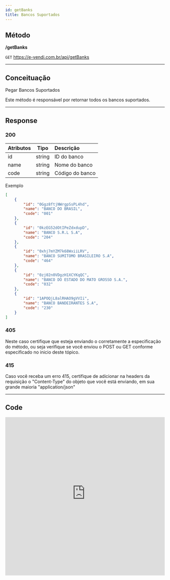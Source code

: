 ```yaml
---
id: getBanks
title: Bancos Suportados
---
```


## Método

**/getBanks**

`GET` https://e-vendi.com.br/api/getBanks

---

## Conceituação 

Pegar Bancos Suportados

Este método é responsável por retornar todos os bancos suportados.

---

## Response

### 200

| Atributos | Tipo | Descrição |
| :-- | :-: | :-- |
| id | string | ID do banco |
| name | string | Nome do banco |
| code | string | Código do banco |

Exemplo

```json
[
    {
        "id": "0Ggz8ftjNWrgpSsPL4hd",
        "name": "BANCO DO BRASIL",
        "code": "001"
    },
    {
        "id": "0kzEG52dOtIPeZdxdupD",
        "name": "BANCO S.R.L S.A",
        "code": "204"
    },
    {
        "id": "0xhj7mYZM7k68WxiiLRV",
        "name": "BANCO SUMITOMO BRASILEIRO S.A",
        "code": "464"
    },
    {
        "id": "0zj02n0VDgzH1XCYKqQC",
        "name": "BANCO DO ESTADO DO MATO GROSSO S.A.",
        "code": "032"
    },
    {
        "id": "1APOQjL8alRHAO9gVVIi",
        "name": "BANCO BANDEIRANTES S.A",
        "code": "230"
    }
]
```

### 405

Neste caso certifique que esteja enviando o corretamente a especificação do método, ou seja verifique se você enviou o POST ou GET conforme especificado no inicio deste tópico.

### 415

Caso você receba um erro 415, certifique de adicionar na headers da requisição o "Content-Type" do objeto que você está enviando, em sua grande maioria "application/json"

---

## Code

<iframe src="https://raw.githubusercontent.com/e-vendi/e-vendi-docs/main/json-examples/checkDomain.json" frameborder="0" scrolling="no" width="100%" height="500px" seamless></iframe>
